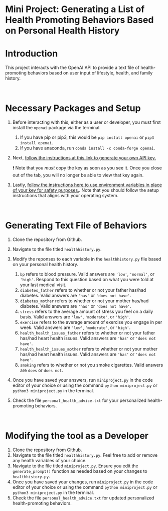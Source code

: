 # Mini Project: Generating a List of Health Promoting Behaviors Based on Personal Health History

# Introduction

This project interacts with the OpenAI API to provide a text file of health-promoting behaviors
based on user input of lifestyle, health, and family history.

<br />

# Necessary Packages and Setup

1. Before interacting with this, either as a user or developer, you must first install the `openai`
package via the terminal.

    1. If you have pip or pip3, this would be `pip install openai` or `pip3 install openai`.
    2. If you have anaconda, run `conda install -c conda-forge openai`.

2. Next, [follow the instructions at this link to generate your own API key.](https://platform.openai.com/account/api-keys)

    :exclamation: Note that you _must_ copy the key as soon as you see it. Once you close out of
    the tab, you will no longer be able to view that key again.

3. Lastly, [follow the instructions here to use environment variables in place of your key for
safety purposes.](https://help.openai.com/en/articles/5112595-best-practices-for-api-key-safety).
Note that you should follow the setup instructions that aligns with your operating system.

<br />

# Generating Text File of Behaviors

1. Clone the repository from Github.
2. Navigate to the file titled `healthhistory.py`.
3. Modify the reponses to each variable in the `healthhistory.py` file based on your personal
health history.
    1. `bp` refers to blood pressure. Valid answers are `'low'`, `'normal'`, or `'high'`. Respond to this question based on what you
    were told at your last medical visit.
    2. `diabetes_father` refers to whether or not your father has/had
    diabetes. Valid answers are `'has'` or `'does not have'`.
    3. `diabetes_mother` refers to whether or not your mother has/had
    diabetes. Valid answers are `'has'` or `'does not have'`.
    4. `stress` refers to the average amount of stress you feel on a
    daily basis. Valid answers are `'low'`, `'moderate'`, or `'high'`.
    5. `exercise` refers to the average amount of exercise you engage
    in per week. Valid answers are `'low'`, `'moderate'`, or `'high'`.
    6. `health_health_issues_father` refers to whether or not your
    father has/had heart health issues. Valid answers are `'has'` or `'does not have'`.
    7. `health_health_issues_mother` refers to whether or not your
    mother has/had heart health issues. Valid answers are `'has'` or `'does not have'`.
    8. `smoking` refers to whether or not you smoke cigarettes. Valid
    answers are `does` or `does not`.

4. Once you have saved your answers, run `miniproject.py` in the code editor of your choice or
using the command `python miniproject.py` or `python3 miniproject.py` in the terminal.
5. Check the file `personal_health_advice.txt` for your personalized health-promoting behaviors.

<br />

# Modifying the tool as a Developer

1. Clone the repository from Github.
2. Navigate to the file titled `healthhistory.py`. Feel free to add or remove any health variables
of your choice.
3. Navigate to the file titled `miniproject.py`. Ensure you edit the `generate_prompt()` function as
needed based on your changes to `healthhistory.py`.
4. Once you have saved your changes, run `miniproject.py` in the code editor of your choice or
using the command `python miniproject.py` or `python3 miniproject.py` in the terminal.
5. Check the file `personal_health_advice.txt` for updated personalized health-promoting behaviors.
